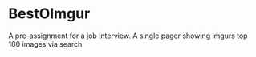 # BestOImgur
A pre-assignment for a job interview. A single pager showing imgurs top 100 images via search
